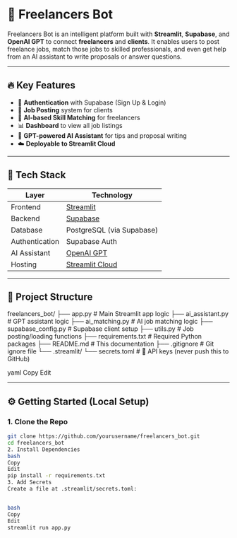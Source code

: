 # 🤖 Freelancers Bot

Freelancers Bot is an intelligent platform built with **Streamlit**, **Supabase**, and **OpenAI GPT** to connect **freelancers** and **clients**. It enables users to post freelance jobs, match those jobs to skilled professionals, and even get help from an AI assistant to write proposals or answer questions.

---

## 🔥 Key Features

- 🔐 **Authentication** with Supabase (Sign Up & Login)
- 📝 **Job Posting** system for clients
- 🎯 **AI-based Skill Matching** for freelancers
- 📊 **Dashboard** to view all job listings
- 💬 **GPT-powered AI Assistant** for tips and proposal writing
- ☁️ **Deployable to Streamlit Cloud**

---

## 🧱 Tech Stack

| Layer       | Technology             |
|-------------|------------------------|
| Frontend    | [Streamlit](https://streamlit.io/)       |
| Backend     | [Supabase](https://supabase.io/)         |
| Database    | PostgreSQL (via Supabase)  |
| Authentication | Supabase Auth       |
| AI Assistant | [OpenAI GPT](https://platform.openai.com/) |
| Hosting     | [Streamlit Cloud](https://streamlit.io/cloud) |

---

## 📁 Project Structure

freelancers_bot/
├── app.py # Main Streamlit app logic
├── ai_assistant.py # GPT assistant logic
├── ai_matching.py # AI job matching logic
├── supabase_config.py # Supabase client setup
├── utils.py # Job posting/loading functions
├── requirements.txt # Required Python packages
├── README.md # This documentation
├── .gitignore # Git ignore file
└── .streamlit/
└── secrets.toml # 🔐 API keys (never push this to GitHub)

yaml
Copy
Edit

---

## ⚙️ Getting Started (Local Setup)

### 1. Clone the Repo

```bash
git clone https://github.com/yourusername/freelancers_bot.git
cd freelancers_bot
2. Install Dependencies
bash
Copy
Edit
pip install -r requirements.txt
3. Add Secrets
Create a file at .streamlit/secrets.toml:


bash
Copy
Edit
streamlit run app.py
